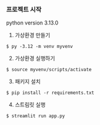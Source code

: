 ### 프로젝트 시작
python version 3.13.0
1. 가상환경 만들기
```
$ py -3.12 -m venv myvenv
```
2. 가상환경 실행하기
```
$ source myvenv/scripts/activate
```
3. 패키지 설치
```
$ pip install -r requirements.txt
```
4. 스트림릿 실행
```
$ streamlit run app.py
```
